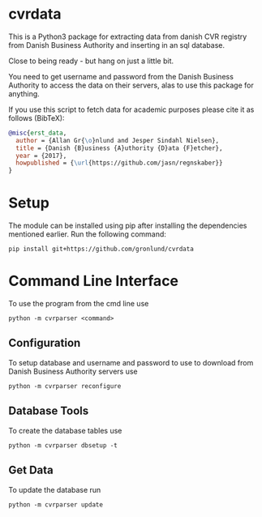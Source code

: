# cvrdata
This is a Python3 package for extracting data from danish CVR registry from Danish Business Authority and inserting in an sql database.

Close to being ready - but hang on just a little bit.

You need to get username and password from the Danish Business Authority to access the data on their servers, alas to use this package for anything.


If you use this script to fetch data for academic purposes please cite it as follows (BibTeX):
```bibtex
@misc{erst_data,
  author = {Allan Gr{\o}nlund and Jesper Sindahl Nielsen},
  title = {Danish {B}usiness {A}uthority {D}ata {F}etcher},
  year = {2017},
  howpublished = {\url{https://github.com/jasn/regnskaber}}
}
```

# Setup
The module can be installed using pip after installing the dependencies mentioned earlier.
Run the following command:

``pip install git+https://github.com/gronlund/cvrdata``


#  Command Line Interface
To use the program from the cmd line use

``python -m cvrparser <command> ``

## Configuration
To setup database and username and password to use to download from Danish Business Authority servers use

``python -m cvrparser reconfigure``

## Database Tools
To create the database tables use

``python -m cvrparser dbsetup -t``

## Get Data
To update the database run

``python -m cvrparser update ``
